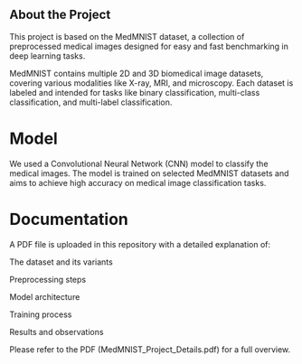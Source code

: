 ## About the Project
This project is based on the MedMNIST dataset, a collection of preprocessed medical images designed for easy and fast benchmarking in deep learning tasks.

MedMNIST contains multiple 2D and 3D biomedical image datasets, covering various modalities like X-ray, MRI, and microscopy. Each dataset is labeled and intended for tasks like binary classification, multi-class classification, and multi-label classification.

# Model
We used a Convolutional Neural Network (CNN) model to classify the medical images. The model is trained on selected MedMNIST datasets and aims to achieve high accuracy on medical image classification tasks.

# Documentation
A PDF file is uploaded in this repository with a detailed explanation of:

The dataset and its variants

Preprocessing steps

Model architecture

Training process

Results and observations

Please refer to the PDF (MedMNIST_Project_Details.pdf) for a full overview.
